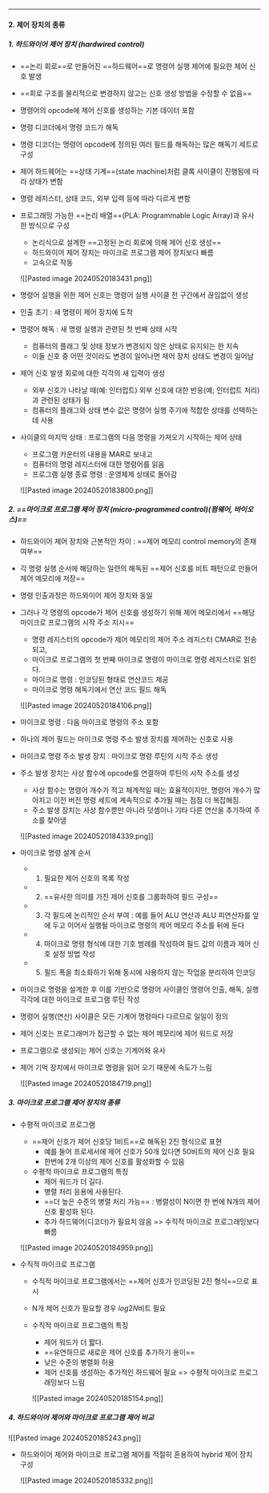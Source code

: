 
---
#### 2. 제어 장치의 종류
##### 1. 하드와이어 제어 장치 (hardwired control)
- ==논리 회로==로 만들어진 ==하드웨어==로 명령어 실행 제어에 필요한 제어 신호 발생
- ==회로 구조를 물리적으로 변경하지 않고는 신호 생성 방법을 수정할 수 없음==
- 명령어의 opcode에 제어 신호를 생성하는 기본 데이터 포함
- 명령 디코더에서 명령 코드가 해독
- 명령 디코더는 명령어 opcode에 정의된 여러 필드를 해독하는 많은 해독기 세트로 구성
- 제어 하드웨어는 ==상태 기계==(state machine)처럼 클록 사이클이 진행됨에 따라 상태가 변함
- 명령 레지스터, 상태 코드, 외부 입력 등에 따라 다르게 변함
- 프로그래밍 가능한 ==논리 배열==(PLA: Programmable Logic Array)과 유사한 방식으로 구성
	- 논리식으로 설계한 ==고정된 논리 회로에 의해 제어 신호 생성==
	- 하드와이어 제어 장치는 마이크로 프로그램 제어 장치보다 빠름
	- 고속으로 작동
	
	![[Pasted image 20240520183431.png]]
- 명령어 실행을 위한 제어 신호는 명령어 실행 사이클 전 구간에서 끊임없이 생성
- 인출 초기 : 새 명령이 제어 장치에 도착
- 명령어 해독 : 새 명령 실행과 관련된 첫 번째 상태 시작
	- 컴퓨터의 플래그 및 상태 정보가 변경되지 않은 상태로 유지되는 한 지속
	- 이들 신호 중 어떤 것이라도 변경이 일어나면 제어 장치 상태도 변경이 일어남
- 제어 신호 발생 회로에 대한 각각의 새 입력이 생성
	- 외부 신호가 나타날 때(예: 인터럽트) 외부 신호에 대한 반응(예; 인터럽트 처리)과 관련된 상태가 됨
	- 컴퓨터의 플래그와 상태 변수 값은 명령어 실행 주기에 적합한 상태를 선택하는 데 사용
- 사이클의 마지막 상태 : 프로그램의 다음 명령을 가져오기 시작하는 제어 상태
	- 프로그램 카운터의 내용을 MAR로 보내고
	- 컴퓨터의 명령 레지스터에 대한 명령어를 읽음
	- 프로그램 실행 종료 명령 : 운영체제 상태로 돌아감
	
	![[Pasted image 20240520183800.png]]

##### 2. ==마이크로 프로그램 제어 장치 (micro-programmed control)(펌웨어, 바이오스)==
- 하드와이어 제어 장치와 근본적인 차이 : ==제어 메모리 control memory의 존재 여부==
- 각 명령 실행 순서에 해당하는 일련의 해독된 ==제어 신호를 비트 패턴으로 만들어 제어 메모리에 저장==
- 명령 인출과정은 하드와이어 제어 장치와 동일
- 그러나 각 명령의 opcode가 제어 신호를 생성하기 위해 제어 메모리에서 ==해당 마이크로 프로그램의 시작 주소 지시==
	- 명령 레지스터의 opcode가 제어 메모리의 제어 주소 레지스터 CMAR로 전송되고,
	- 마이크로 프로그램의 첫 번째 마이크로 명령이 마이크로 명령 레지스터로 읽힌다.
	- 마이크로 명령 : 인코딩된 형태로 연산코드 제공
	- 마이크로 명령 해독기에서 연산 코드 필드 해독
	
	![[Pasted image 20240520184106.png]]
- 마이크로 명령 : 다음 마이크로 명령의 주소 포함
- 하나의 제어 필드는 마이크로 명령 주소 발생 장치를 제어하는 신호로 사용
- 마이크로 명령 주소 발생 장치 : 마이크로 명령 루틴의 시작 주소 생성
- 주소 발생 장치는 사상 함수에 opcode를 연결하여 루틴의 시작 주소를 생성
	- 사상 함수는 명령어 개수가 적고 체계적일 때는 효율적이지만, 명령어 개수가 많아지고 이전 버전 명령 세트에 계속적으로 추가될 때는 점점 더 복잡해짐.
	- 주소 발생 장치는 사상 함수뿐만 아니라 덧셈이나 기타 다른 연산을 추가하여 주소를 찾아냄
	
	![[Pasted image 20240520184339.png]]
- 마이크로 명령 설계 순서
	- 1. 필요한 제어 신호의 목록 작성
	- 2. ==유사한 의미를 가진 제어 신호를 그룹화하여 필드 구성==
	- 3. 각 필드에 논리적인 순서 부여 : 예를 들어 ALU 연산과 ALU 피연산자를 앞에 두고 이어서 실행될 마이크로 명령의 제어 메모리 주소를 뒤에 둔다
	- 4. 마이크로 명령 형식에 대한 기호 범례를 작성하여 필드 값의 이름과 제어 신호 설정 방법 작성
	- 5. 필드 폭을 최소화하기 위해 동시에 사용하지 않는 작업을 분리하여 인코딩
- 마이크로 명령을 설계한 후 이를 기반으로 명령어 사이클인 명령어 인출, 해독, 실행 각각에 대한 마이크로 프로그램 루틴 작성
- 명령어 실행(연산) 사이클은 모든 기계어 명령마다 다르므로 일일이 정의
- 제어 신호는 프로그래머가 접근할 수 없는 제어 메모리에 제어 워드로 저장
- 프로그램으로 생성되는 제어 신호는 기계어와 유사
- 제어 기억 장치에서 마이크로 명령을 읽어 오기 때문에 속도가 느림
	
	![[Pasted image 20240520184719.png]]


##### 3. 마이크로 프로그램 제어 장치의 종류
- 수평적 마이크로 프로그램
	- ==제어 신호가 제어 신호당 1비트==로 해독된 2진 형식으로 표현
		- 예를 들어 프로세서에 제어 신호가 50개 있다면 50비트의 제어 신호 필요
		- 한번에 2개 이상의 제어 신호를 활성화할 수 있음
	- 수평적 마이크로 프로그램의 특징
		- 제어 워드가 더 길다.
		- 병렬 처리 응용에 사용된다.
		- ==더 높은 수준의 병렬 처리 가능== : 병렬성이 N이면 한 번에 N개의 제어 신호 활성화 된다.
		- 추가 하드웨어(디코더)가 필요치 않음 => 수직적 마이크로 프로그래밍보다 빠름
		
	![[Pasted image 20240520184959.png]]
- 수직적 마이크로 프로그램
	- 수직적 마이크로 프로그램에서는 ==제어 신호가 인코딩된 2진 형식==으로 표시
	- N개 제어 신호가 필요할 경우 $log2N$비트 필요
	- 수직적 마이크로 프로그램의 특징
		- 제어 워드가 더 짧다.
		- ==유연하므로 새로운 제어 신호를 추가하기 용이==
		- 낮은 수준의 병렬화 허용
		- 제어 신호를 생성하는 추가적인 하드웨어 필요 => 수평적 마이크로 프로그래밍보다 느림
		
		![[Pasted image 20240520185154.png]]


##### 4. 하드와이어 제어와 마이크로 프로그램 제어 비교

![[Pasted image 20240520185243.png]]
- 하드와이어 제어와 마이크로 프로그램 제어를 적절히 혼용하여 hybrid 제어 장치 구성
	
	![[Pasted image 20240520185332.png]]

